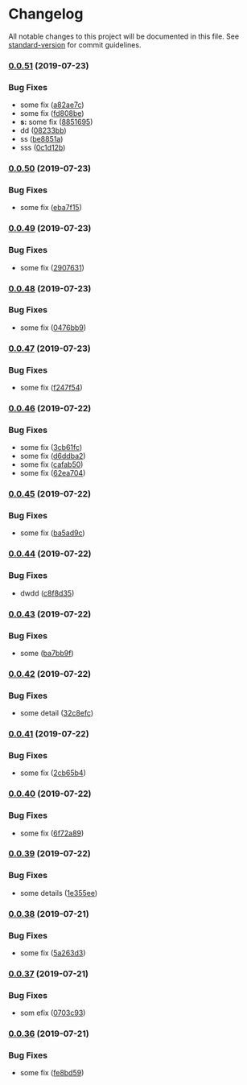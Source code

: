 # Changelog

All notable changes to this project will be documented in this file. See [standard-version](https://github.com/conventional-changelog/standard-version) for commit guidelines.

### [0.0.51](https://github.com/ozum/scrap/compare/v0.0.50...v0.0.51) (2019-07-23)


### Bug Fixes

* some fix ([a82ae7c](https://github.com/ozum/scrap/commit/a82ae7c))
* some fix ([fd808be](https://github.com/ozum/scrap/commit/fd808be))
* **s:** some fix ([8851695](https://github.com/ozum/scrap/commit/8851695))
* dd ([08233bb](https://github.com/ozum/scrap/commit/08233bb))
* ss ([be8851a](https://github.com/ozum/scrap/commit/be8851a))
* sss ([0c1d12b](https://github.com/ozum/scrap/commit/0c1d12b))



### [0.0.50](https://github.com/ozum/scrap/compare/v0.0.49...v0.0.50) (2019-07-23)


### Bug Fixes

* some fix ([eba7f15](https://github.com/ozum/scrap/commit/eba7f15))



### [0.0.49](https://github.com/ozum/scrap/compare/v0.0.48...v0.0.49) (2019-07-23)


### Bug Fixes

* some fix ([2907631](https://github.com/ozum/scrap/commit/2907631))



### [0.0.48](https://github.com/ozum/scrap/compare/v0.0.47...v0.0.48) (2019-07-23)


### Bug Fixes

* some fix ([0476bb9](https://github.com/ozum/scrap/commit/0476bb9))



### [0.0.47](https://github.com/ozum/scrap/compare/v0.0.46...v0.0.47) (2019-07-23)


### Bug Fixes

* some fix ([f247f54](https://github.com/ozum/scrap/commit/f247f54))



### [0.0.46](https://github.com/ozum/scrap/compare/v0.0.45...v0.0.46) (2019-07-22)


### Bug Fixes

* some fix ([3cb61fc](https://github.com/ozum/scrap/commit/3cb61fc))
* some fix ([d6ddba2](https://github.com/ozum/scrap/commit/d6ddba2))
* some fix ([cafab50](https://github.com/ozum/scrap/commit/cafab50))
* some fix ([62ea704](https://github.com/ozum/scrap/commit/62ea704))



### [0.0.45](https://github.com/ozum/scrap/compare/v0.0.44...v0.0.45) (2019-07-22)


### Bug Fixes

* some fix ([ba5ad9c](https://github.com/ozum/scrap/commit/ba5ad9c))



### [0.0.44](https://github.com/ozum/scrap/compare/v0.0.43...v0.0.44) (2019-07-22)


### Bug Fixes

* dwdd ([c8f8d35](https://github.com/ozum/scrap/commit/c8f8d35))



### [0.0.43](https://github.com/ozum/scrap/compare/v0.0.42...v0.0.43) (2019-07-22)


### Bug Fixes

* some ([ba7bb9f](https://github.com/ozum/scrap/commit/ba7bb9f))



### [0.0.42](https://github.com/ozum/scrap/compare/v0.0.41...v0.0.42) (2019-07-22)


### Bug Fixes

* some detail ([32c8efc](https://github.com/ozum/scrap/commit/32c8efc))



### [0.0.41](https://github.com/ozum/scrap/compare/v0.0.40...v0.0.41) (2019-07-22)


### Bug Fixes

* some fix ([2cb65b4](https://github.com/ozum/scrap/commit/2cb65b4))



### [0.0.40](https://github.com/ozum/scrap/compare/v0.0.39...v0.0.40) (2019-07-22)


### Bug Fixes

* some fix ([6f72a89](https://github.com/ozum/scrap/commit/6f72a89))



### [0.0.39](https://github.com/ozum/scrap/compare/v0.0.38...v0.0.39) (2019-07-22)


### Bug Fixes

* some details ([1e355ee](https://github.com/ozum/scrap/commit/1e355ee))



### [0.0.38](https://github.com/ozum/scrap/compare/v0.0.37...v0.0.38) (2019-07-21)


### Bug Fixes

* some fix ([5a263d3](https://github.com/ozum/scrap/commit/5a263d3))



### [0.0.37](https://github.com/ozum/scrap/compare/v0.0.36...v0.0.37) (2019-07-21)


### Bug Fixes

* som efix ([0703c93](https://github.com/ozum/scrap/commit/0703c93))



### [0.0.36](https://github.com/ozum/scrap/compare/v0.0.15...v0.0.36) (2019-07-21)


### Bug Fixes

* some fix ([fe8bd59](https://github.com/ozum/scrap/commit/fe8bd59))
